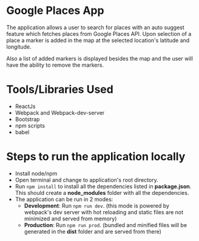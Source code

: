 # Google Places App
The application allows a user to search for places with an auto suggest feature which fetches places from Google Places API. Upon selection of a place a marker is added in the map at the selected location's latitude and longitude.

Also a list of added markers is displayed besides the map and the user will have the ability to remove the markers.

# Tools/Libraries Used
*   ReactJs
*   Webpack and Webpack-dev-server
*   Bootstrap
*   npm scripts
*   babel

# Steps to run the application locally
*   Install node/npm
*   Open terminal and change to application's root directory.
*   Run `npm install` to install all the dependencies listed in **package.json**. This should create a **node_modules** folder with all the dependencies.
*   The application can be run in 2 modes:
    * **Development**: Run `npm run dev`. (this mode is powered by webpack's dev server with hot reloading and static files are not minimized and served from memory)
    * **Production**: Run `npm run prod`. (bundled and minified files will be generated in the **dist** folder and are served from there)
